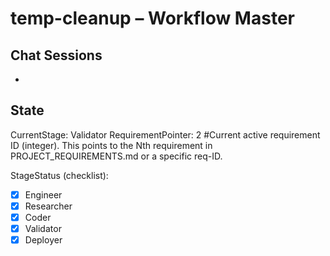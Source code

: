 # temp-cleanup – Workflow Master

## Chat Sessions
- <current-chat-id>  <!-- append new IDs if the convo reopens later -->

## State
CurrentStage: Validator
RequirementPointer: 2 #Current active requirement ID (integer). This points to the Nth requirement in PROJECT_REQUIREMENTS.md or a specific req-ID.

StageStatus (checklist):
- [x] Engineer
- [x] Researcher
- [x] Coder
- [x] Validator
- [x] Deployer

<!-- When advancing from Validator to Engineer (starting a new requirement cycle), RequirementPointer is auto-incremented by advance_stage.py, and the completed requirement in PROJECT_REQUIREMENTS.md is auto-checked. If all requirements are done, manually set CurrentStage to a terminal state like 'ProjectComplete' or similar. -->
